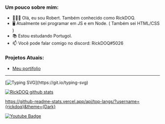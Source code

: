 ### Um pouco sobre mim:
- 🙋🏻‍♂️ Olá, eu sou Robert. Também conhecido como RickDOQ.
- 🖥️ Atualmente sei programar em JS e em Node. ( Também sei HTML/CSS )
- 📚 Estou estudando Portugol.
- 📫 Você pode falar comigo no discord: RickDOQ#5026

### Projetos Atuais:

- [Meu portifolio](https://github.com/rickdoq/Portfolio-Robert)

____

[![Typing SVG](https://readme-typing-svg.demolab.com?font=Fira+Code&pause=1000&random=false&width=460&lines=Hello%2C+My+name+is+Robert+Santos+Freire;I'm+18+years+old;I'm+from+Brazil;Be+Welcome!)](https://git.io/typing-svg)

[![RickDOQ github stats](https://github-readme-stats.vercel.app/api?username=rickdoq&theme=dark&show_icons=true&count_private=true)](https://github.com/rickdoq)

https://github-readme-stats.vercel.app/api/top-langs/?username={rickdoq}&theme={Dark}

[![Youtube Badge](https://img.shields.io/badge/-Youtube-FF0000?style=flat-square&labelColor=FF0000&logo=youtube&logoColor=white&link=https://youtube.com/c/RickDOQ)](https://youtube.com/c/RickDOQ)
